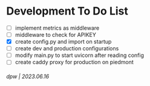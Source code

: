 # Development To Do List

* [ ] implement metrics as middleware
* [ ] middleware to check for APIKEY
* [x] create config.py and import on startup
* [ ] create dev and production configurations
* [ ] modify main.py to start uvicorn after reading config
* [ ] create caddy proxy for production on piedmont

###### dpw | 2023.06.16
